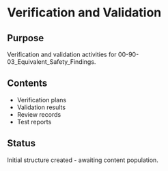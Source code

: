 # Verification and Validation

## Purpose
Verification and validation activities for 00-90-03_Equivalent_Safety_Findings.

## Contents
- Verification plans
- Validation results
- Review records
- Test reports

## Status
Initial structure created - awaiting content population.
